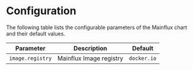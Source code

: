 # Configuration

The following table lists the configurable parameters of the Mainflux chart and their default values.

| Parameter                                  | Description                                                                                                    | Default                      |
|--------------------------------------------|----------------------------------------------------------------------------------------------------------------|------------------------------|
| `image.registry`                           | Mainflux Image registry                                                                                        | `docker.io`                  |